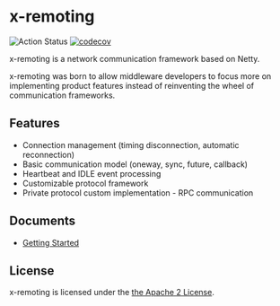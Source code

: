 # x-remoting
![Action Status](https://github.com/x-infra-lab/x-remoting/actions/workflows/maven-build.yml/badge.svg)
[![codecov](https://codecov.io/gh/x-infra-lab/x-remoting/graph/badge.svg?token=QQUS0GPV4O)](https://codecov.io/gh/x-infra-lab/x-remoting)

x-remoting is a network communication framework based on Netty.

x-remoting was born to allow middleware developers to focus more on implementing product features instead of reinventing the wheel of communication frameworks.

## Features
* Connection management (timing disconnection, automatic reconnection)
* Basic communication model (oneway, sync, future, callback)
* Heartbeat and IDLE event processing
* Customizable protocol framework
* Private protocol custom implementation - RPC communication

## Documents
* [Getting Started](./docs/getting-started.md)


## License
x-remoting is licensed under the [the Apache 2 License](https://github.com/MicroRaft/MicroRaft/blob/master/LICENSE).